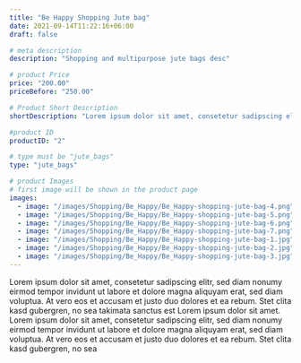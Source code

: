 ```yaml
---
title: "Be Happy Shopping Jute bag"
date: 2021-09-14T11:22:16+06:00
draft: false

# meta description
description: "Shopping and multipurpose jute bags desc"

# product Price
price: "200.00"
priceBefore: "250.00"

# Product Short Description
shortDescription: "Lorem ipsum dolor sit amet, consetetur sadipscing elitr, sed diam nonumy eirmod tempor invidunt ut"

#product ID
productID: "2"

# type must be "jute_bags"
type: "jute_bags"

# product Images
# first image will be shown in the product page
images:
  - image: "/images/Shopping/Be_Happy/Be_Happy-shopping-jute-bag-4.png"
  - image: "/images/Shopping/Be_Happy/Be_Happy-shopping-jute-bag-5.png"
  - image: "/images/Shopping/Be_Happy/Be_Happy-shopping-jute-bag-6.png"
  - image: "/images/Shopping/Be_Happy/Be_Happy-shopping-jute-bag-7.png"
  - image: "/images/Shopping/Be_Happy/Be_Happy-shopping-jute-bag-1.jpg"
  - image: "/images/Shopping/Be_Happy/Be_Happy-shopping-jute-bag-2.jpg"
  - image: "/images/Shopping/Be_Happy/Be_Happy-shopping-jute-bag-3.jpg"
---
```


Lorem ipsum dolor sit amet, consetetur sadipscing elitr, sed diam nonumy eirmod tempor invidunt ut labore et dolore magna aliquyam erat, sed diam voluptua. At vero eos et accusam et justo duo dolores et ea rebum. Stet clita kasd gubergren, no sea takimata sanctus est Lorem ipsum dolor sit amet. Lorem ipsum dolor sit amet, consetetur sadipscing elitr, sed diam nonumy eirmod tempor invidunt ut labore et dolore magna aliquyam erat, sed diam voluptua. At vero eos et accusam et justo duo dolores et ea rebum. Stet clita kasd gubergren, no sea
